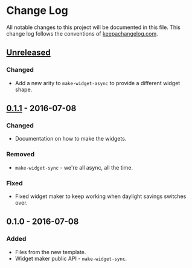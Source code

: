 # Change Log
All notable changes to this project will be documented in this file. This change log follows the conventions of [keepachangelog.com](http://keepachangelog.com/).

## [Unreleased]
### Changed
- Add a new arity to `make-widget-async` to provide a different widget shape.

## [0.1.1] - 2016-07-08
### Changed
- Documentation on how to make the widgets.

### Removed
- `make-widget-sync` - we're all async, all the time.

### Fixed
- Fixed widget maker to keep working when daylight savings switches over.

## 0.1.0 - 2016-07-08
### Added
- Files from the new template.
- Widget maker public API - `make-widget-sync`.

[Unreleased]: https://github.com/your-name/spell-checker/compare/0.1.1...HEAD
[0.1.1]: https://github.com/your-name/spell-checker/compare/0.1.0...0.1.1
